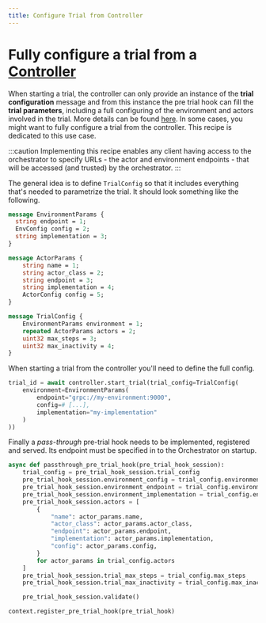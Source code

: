 ```yaml
---
title: Configure Trial from Controller
---
```


# Fully configure a trial from a [**Controller**](../../concepts/core-concepts.md#controller)

When starting a trial, the controller can only provide an instance of the **trial configuration** message and from this instance the pre trial hook can fill the **trial parameters**, including a full configuring of the environment and actors involved in the trial. More details can be found [here](../cogment-api-guide.mdx#pre-trial-hook). In some cases, you might want to fully configure a trial from the controller. This recipe is dedicated to this use case.

:::caution
Implementing this recipe enables any client having access to the orchestrator to specify URLs - the actor and environment endpoints - that will be accessed (and trusted) by the orchestrator.
:::

The general idea is to define `TrialConfig` so that it includes everything that's needed to parametrize the trial. It should look something like the following.

```proto
message EnvironmentParams {
  string endpoint = 1;
  EnvConfig config = 2;
  string implementation = 3;
}

message ActorParams {
    string name = 1;
    string actor_class = 2;
    string endpoint = 3;
    string implementation = 4;
    ActorConfig config = 5;
}

message TrialConfig {
    EnvironmentParams environment = 1;
    repeated ActorParams actors = 2;
    uint32 max_steps = 3;
    uint32 max_inactivity = 4;
}
```

When starting a trial from the controller you'll need to define the full config.

```python
trial_id = await controller.start_trial(trial_config=TrialConfig(
    environment=EnvironmentParams(
        endpoint="grpc://my-environment:9000",
        config=# [...],
        implementation="my-implementation"
    )
))
```

Finally a _pass-through_ pre-trial hook needs to be implemented, registered and served. Its endpoint must be specified in to the Orchestrator on startup.

```python
async def passthrough_pre_trial_hook(pre_trial_hook_session):
    trial_config = pre_trial_hook_session.trial_config
    pre_trial_hook_session.environment_config = trial_config.environment.config
    pre_trial_hook_session.environment_endpoint = trial_config.environment.endpoint
    pre_trial_hook_session.environment_implementation = trial_config.environment.implementation
    pre_trial_hook_session.actors = [
        {
            "name": actor_params.name,
            "actor_class": actor_params.actor_class,
            "endpoint": actor_params.endpoint,
            "implementation": actor_params.implementation,
            "config": actor_params.config,
        }
        for actor_params in trial_config.actors
    ]
    pre_trial_hook_session.trial_max_steps = trial_config.max_steps
    pre_trial_hook_session.trial_max_inactivity = trial_config.max_inactivity

    pre_trial_hook_session.validate()

context.register_pre_trial_hook(pre_trial_hook)
```
